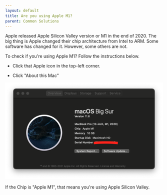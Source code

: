 ```yaml
---
layout: default
title: Are you using Apple M1?
parent: Common Solutions
---
```


Apple released Apple Silicon Valley version or M1 in the end of 2020. The big thing is Apple changed their chip architecture from Intel to ARM. Some software has changed for it. However, some others are not. 


To check if you're using Apple M1? Follow the instructions below.

- Click that Apple icon in the top-left corner.

- Click "About this Mac"

![](/assets/images/about-this-mac.png)


If the Chip is "Apple M1", that means you're using Apple Silicon Valley. 